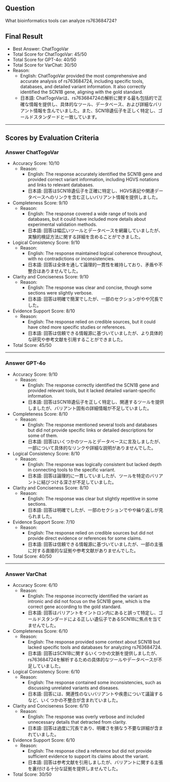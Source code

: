 ## Question

What bioinformatics tools can analyze rs763684724?

## Final Result

- Best Answer: ChatTogoVar
- Total Score for ChatTogoVar: 45/50
- Total Score for GPT-4o: 40/50
- Total Score for VarChat: 30/50
- Reason:
  - English: ChatTogoVar provided the most comprehensive and accurate analysis of rs763684724, including specific tools, databases, and detailed variant information. It also correctly identified the SCN1B gene, aligning with the gold standard.
  - 日本語: ChatTogoVarは、rs763684724の解析に関する最も包括的で正確な情報を提供し、具体的なツール、データベース、および詳細なバリアント情報を含んでいました。また、SCN1B遺伝子を正しく特定し、ゴールドスタンダードと一致しています。

---

## Scores by Evaluation Criteria

### Answer ChatTogoVar
- Accuracy Score: 10/10
  - Reason: 
    - English: The response accurately identified the SCN1B gene and provided correct variant information, including HGVS notations and links to relevant databases.
    - 日本語: 回答はSCN1B遺伝子を正確に特定し、HGVS表記や関連データベースへのリンクを含む正しいバリアント情報を提供しました。
- Completeness Score: 9/10
  - Reason: 
    - English: The response covered a wide range of tools and databases, but it could have included more details about experimental validation methods.
    - 日本語: 回答は幅広いツールとデータベースを網羅していましたが、実験的検証方法に関する詳細を含めることができました。
- Logical Consistency Score: 9/10
  - Reason: 
    - English: The response maintained logical coherence throughout, with no contradictions or inconsistencies.
    - 日本語: 回答は全体を通して論理的一貫性を維持しており、矛盾や不整合はありませんでした。
- Clarity and Conciseness Score: 9/10
  - Reason: 
    - English: The response was clear and concise, though some sections were slightly verbose.
    - 日本語: 回答は明確で簡潔でしたが、一部のセクションがやや冗長でした。
- Evidence Support Score: 8/10
  - Reason: 
    - English: The response relied on credible sources, but it could have cited more specific studies or references.
    - 日本語: 回答は信頼できる情報源に基づいていましたが、より具体的な研究や参考文献を引用することができました。
- Total Score: 45/50

---

### Answer GPT-4o
- Accuracy Score: 9/10
  - Reason: 
    - English: The response correctly identified the SCN1B gene and provided relevant tools, but it lacked detailed variant-specific information.
    - 日本語: 回答はSCN1B遺伝子を正しく特定し、関連するツールを提供しましたが、バリアント固有の詳細情報が不足していました。
- Completeness Score: 8/10
  - Reason: 
    - English: The response mentioned several tools and databases but did not provide specific links or detailed descriptions for some of them.
    - 日本語: 回答はいくつかのツールとデータベースに言及しましたが、一部について具体的なリンクや詳細な説明がありませんでした。
- Logical Consistency Score: 8/10
  - Reason: 
    - English: The response was logically consistent but lacked depth in connecting tools to the specific variant.
    - 日本語: 回答は論理的に一貫していましたが、ツールを特定のバリアントに結びつける深さが不足していました。
- Clarity and Conciseness Score: 8/10
  - Reason: 
    - English: The response was clear but slightly repetitive in some sections.
    - 日本語: 回答は明確でしたが、一部のセクションでやや繰り返しが見られました。
- Evidence Support Score: 7/10
  - Reason: 
    - English: The response relied on credible sources but did not provide direct evidence or references for some claims.
    - 日本語: 回答は信頼できる情報源に基づいていましたが、一部の主張に対する直接的な証拠や参考文献がありませんでした。
- Total Score: 40/50

---

### Answer VarChat
- Accuracy Score: 6/10
  - Reason: 
    - English: The response incorrectly identified the variant as intronic and did not focus on the SCN1B gene, which is the correct gene according to the gold standard.
    - 日本語: 回答はバリアントをイントロン内にあると誤って特定し、ゴールドスタンダードによる正しい遺伝子であるSCN1Bに焦点を当てませんでした。
- Completeness Score: 6/10
  - Reason: 
    - English: The response provided some context about SCN1B but lacked specific tools and databases for analyzing rs763684724.
    - 日本語: 回答はSCN1Bに関するいくつかの文脈を提供しましたが、rs763684724を解析するための具体的なツールやデータベースが不足していました。
- Logical Consistency Score: 6/10
  - Reason: 
    - English: The response contained some inconsistencies, such as discussing unrelated variants and diseases.
    - 日本語: 回答には、関連性のないバリアントや疾患について議論するなど、いくつかの不整合が含まれていました。
- Clarity and Conciseness Score: 6/10
  - Reason: 
    - English: The response was overly verbose and included unnecessary details that detracted from clarity.
    - 日本語: 回答は過度に冗長であり、明確さを損なう不要な詳細が含まれていました。
- Evidence Support Score: 6/10
  - Reason: 
    - English: The response cited a reference but did not provide sufficient evidence to support its claims about the variant.
    - 日本語: 回答は参考文献を引用しましたが、バリアントに関する主張を裏付ける十分な証拠を提供しませんでした。
- Total Score: 30/50